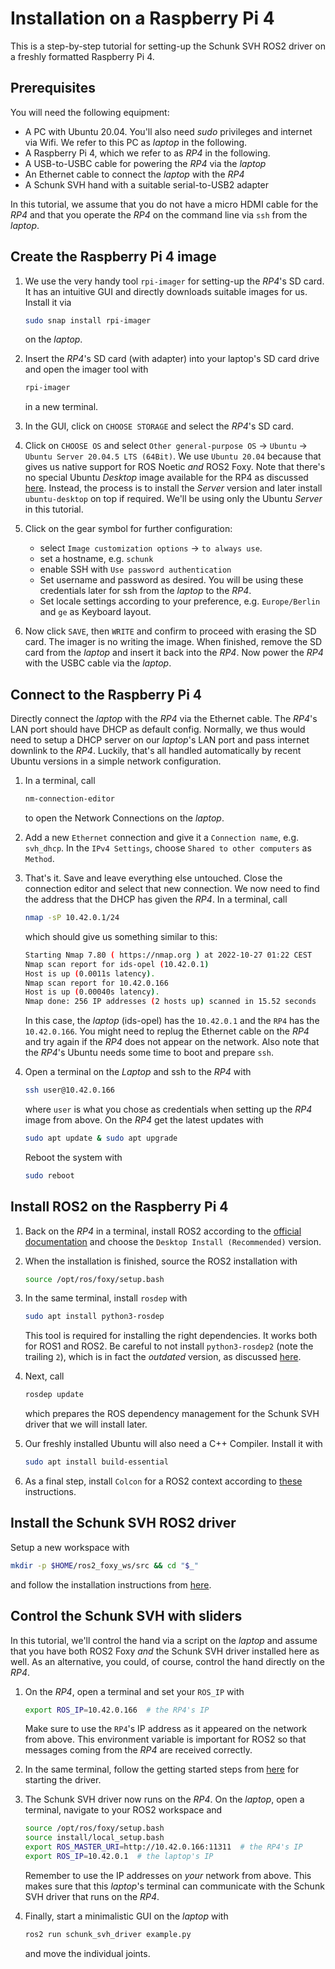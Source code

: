 # Installation on a Raspberry Pi 4

This is a step-by-step tutorial for setting-up the Schunk SVH ROS2 driver on a freshly formatted Raspberry Pi 4.

## Prerequisites
You will need the following equipment:
  - A PC with Ubuntu 20.04. You'll also need *sudo* privileges and internet via Wifi. We refer to this PC as *laptop* in the following.
  - A Raspberry Pi 4, which we refer to as *RP4* in the following.
  - A USB-to-USBC cable for powering the *RP4* via the *laptop*
  - An Ethernet cable to connect the *laptop* with the *RP4*
  - A Schunk SVH hand with a suitable serial-to-USB2 adapter

In this tutorial, we assume that you do not have a micro HDMI cable for the *RP4* and that you operate the *RP4* on the command line via `ssh` from the *laptop*.

## Create the Raspberry Pi 4 image
1. We use the very handy tool `rpi-imager` for setting-up the *RP4*'s SD card. It has an intuitive GUI and directly downloads suitable images for us.
   Install it via
   ```bash
   sudo snap install rpi-imager
   ```
   on the *laptop*.

2. Insert the *RP4*'s SD card (with adapter) into your laptop's SD card drive and open
   the imager tool with
   ```bash
   rpi-imager
   ```
   in a new terminal.

3. In the GUI, click on `CHOOSE STORAGE` and select the *RP4*'s SD card.

4. Click on `CHOOSE OS` and select `Other general-purpose OS` -> `Ubuntu` -> `Ubuntu Server 20.04.5 LTS (64Bit)`.
   We use `Ubuntu 20.04` because that gives us native support for ROS Noetic *and* ROS2 Foxy.
   Note that there's no special Ubuntu *Desktop* image available for the RP4 as discussed [here](https://askubuntu.com/questions/1348560). Instead, the process is to install the *Server* version
   and later install `ubuntu-desktop` on top if required. We'll be using only the Ubuntu *Server* in this tutorial.

5. Click on the gear symbol for further configuration:
   - select `Image customization options` -> `to always use`.
   - set a hostname, e.g. `schunk`
   - enable SSH with `Use password authentication`
   - Set username and password as desired. You will be using these credentials later for ssh from the *laptop* to the *RP4*.
   - Set locale settings according to your preference, e.g. `Europe/Berlin` and `ge` as Keyboard layout.

6. Now click `SAVE`, then `WRITE` and confirm to proceed with erasing the SD card.
   The imager is no writing the image. When finished, remove the SD card from the *laptop* and insert it back into the *RP4*.
   Now power the *RP4* with the USBC cable via the *laptop*.


## Connect to the Raspberry Pi 4
Directly connect the *laptop* with the *RP4* via the Ethernet cable. The
*RP4*'s LAN port should have DHCP as default config. Normally, we thus would
need to setup a DHCP server on our *laptop*'s LAN port and pass internet downlink to the *RP4*.
Luckily, that's all handled automatically by recent Ubuntu versions in a simple network configuration.

1. In a terminal, call
   ```bash
   nm-connection-editor
   ```
   to open the Network Connections on the *laptop*.

2. Add a new `Ethernet` connection and give it a `Connection name`, e.g. `svh_dhcp`.
   In the `IPv4 Settings`, choose `Shared to other computers` as `Method`.

3. That's it. Save and leave everything else untouched.
   Close the connection editor and select that new connection.
   We now need to find the address that the DHCP has given the *RP4*.
   In a terminal, call
   ```bash
   nmap -sP 10.42.0.1/24
   ```
   which should give us something similar to this:
   ```bash
   Starting Nmap 7.80 ( https://nmap.org ) at 2022-10-27 01:22 CEST
   Nmap scan report for ids-opel (10.42.0.1)
   Host is up (0.0011s latency).
   Nmap scan report for 10.42.0.166
   Host is up (0.00040s latency).
   Nmap done: 256 IP addresses (2 hosts up) scanned in 15.52 seconds
   ```
   In this case, the *laptop* (ids-opel) has the `10.42.0.1` and the `RP4` has the `10.42.0.166`.
   You might need to replug the Ethernet cable on the *RP4* and try again if the *RP4* does not appear on the network.
   Also note that the *RP4*'s Ubuntu needs some time to boot and prepare `ssh`.

4. Open a terminal on the *Laptop* and ssh to the *RP4* with
   ```bash
   ssh user@10.42.0.166
   ```
   where `user` is what you chose as credentials when setting up the *RP4* image from above.
   On the *RP4* get the latest updates with
   ```bash
   sudo apt update & sudo apt upgrade
   ```
   Reboot the system with
   ```bash
   sudo reboot
   ```




## Install ROS2 on the Raspberry Pi 4
1. Back on the *RP4* in a terminal, install ROS2 according to the [official documentation](https://docs.ros.org/en/foxy/Installation/Ubuntu-Install-Debians.html)
   and choose the `Desktop Install (Recommended)` version.

2. When the installation is finished, source the ROS2 installation with
   ```bash
   source /opt/ros/foxy/setup.bash
   ```
3. In the same terminal, install `rosdep` with
   ```bash
   sudo apt install python3-rosdep
   ```
   This tool is required for installing the right dependencies. It works both for ROS1 and ROS2.
   Be careful to not install `python3-rosdep2` (note the trailing `2`), which is in fact the *outdated* version, as discussed [here](https://answers.ros.org/question/359586/).

4. Next, call
   ```bash
   rosdep update
   ```
   which prepares the ROS dependency management for the Schunk SVH driver that we will install later.

5. Our freshly installed Ubuntu will also need a C++ Compiler. Install it with
   ```bash
   sudo apt install build-essential
   ```

6. As a final step, install `Colcon` for a ROS2 context according to [these](https://colcon.readthedocs.io/en/released/user/installation.html#in-the-context-of-the-ros-project) instructions.

## Install the Schunk SVH ROS2 driver
Setup a new workspace with
```bash
mkdir -p $HOME/ros2_foxy_ws/src && cd "$_"
```
and follow the installation instructions from [here](https://github.com/fzi-forschungszentrum-informatik/schunk_svh_ros_driver/tree/ros2-foxy#installation).

## Control the Schunk SVH with sliders
In this tutorial, we'll control the hand via a script on the *laptop* and assume that you have both ROS2 Foxy *and* the Schunk SVH driver installed here as well.
As an alternative, you could, of course, control the hand directly on the *RP4*.

1. On the *RP4*, open a terminal and set your `ROS_IP` with
   ```bash
   export ROS_IP=10.42.0.166  # the RP4's IP
   ```
   Make sure to use the `RP4`'s IP address as it appeared on the network from above.
   This environment variable is important for ROS2 so that messages coming from the *RP4* are received correctly.

2. In the same terminal, follow the getting started steps from [here](https://github.com/fzi-forschungszentrum-informatik/schunk_svh_ros_driver/tree/ros2-foxy#getting-started) for starting the driver.

3. The Schunk SVH driver now runs on the *RP4*.
   On the *laptop*, open a terminal, navigate to your ROS2 workspace and
   ```bash
   source /opt/ros/foxy/setup.bash
   source install/local_setup.bash
   export ROS_MASTER_URI=http://10.42.0.166:11311  # the RP4's IP
   export ROS_IP=10.42.0.1  # the laptop's IP
   ```
   Remember to use the IP addresses on *your* network from above.
   This makes sure that this *laptop*'s terminal can communicate with the Schunk SVH driver that runs on the *RP4*.

4. Finally, start a minimalistic GUI on the *laptop* with
   ```bash
   ros2 run schunk_svh_driver example.py
   ```
   and move the individual joints.
